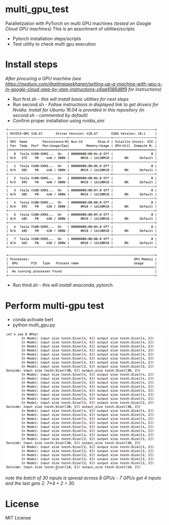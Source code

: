 # multi_gpu_test
Parallelization with PyTorch on multi GPU machines _(tested on Google Cloud GPU machines)_ 
This is an assortment of utilities/scripts 
 * Pytorch installation steps/scripts 
 * Test utility to check multi gpu execution

# Install steps
_After procuring a GPU machine (see https://medium.com/@ajitrajasekharan/setting-up-a-machine-with-gpu-s-in-google-cloud-step-by-step-instructions-c6aa1086d8f9 for instructions)_
* Run first.sh - _this will install basic utilities for next steps_
* Run second.sh - _Follow instructions in displayed link  to get drivers for Nvidia. Install for Ubuntu 16.04 is provided in this repository (in second.sh - commented by default)_
* Confirm proper installation using _nvidia_smi_

![nvidia_smi command output](install.png)


* Run third.sh - _this will install anaconda, pytorch._

# Perform multi-gpu test
* conda activate bert
* python multi_gpu.py

![Output of multi_gpu.py](multi_gpu.png)

_note the batch of 30 inputs is spread across 8 GPUs - 7 GPUs get 4 inputs and the last gets 2.  7*4 + 2 = 30._
# License

MIT License
